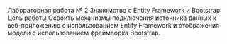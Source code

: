 Лабораторная работа № 2
Знакомство с Entity Framework и Bootstrap
Цель работы
Освоить механизмы подключения источника данных к веб-приложению с использованием Entity Framework и отображения модели c использованием фреймворка Bootstrap.
